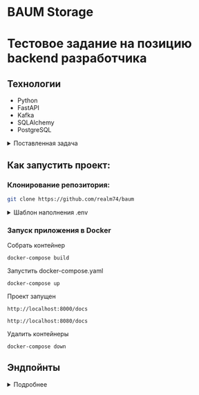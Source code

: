 # BAUM Storage

# Тестовое задание на позицию backend разработчика

## Технологии

- Python
- FastAPI
- Kafka 
- SQLAlchemy
- PostgreSQL

<details> 
<summary> Поставленная задача </summary>

Требуется создать микросервисное приложение, где два микросервиса на FastApi
будут взаимодействовать через брокер сообщений.

1. Каждый микросервис должен быть запущен в отдельном контейнере Docker и иметь
   возможность:

- принимать файлы через REST API,
- сохранять файлы на диске и метаданные в свою базу данных.

2. При запросе к любому из микросервисов должны возвращаться метаданные и общий
   объем загруженных файлов.

3. Один из микросервисов должен уметь подсчитывать количество нулевых бит в
   файле, а другой - количество единичных бит.

4. Если количество нулевых бит в файле больше, чем количество единичных, то файл
   и метаданные должны сохраняться только в первом микросервисе, и наоборот.

5. Приложение должно быть легко устанавливаться из репозитория с помощью
   docker-compose up.

</details>

## Как запустить проект:

### Клонирование репозитория:

```sh
git clone https://github.com/realm74/baum
```

<details> <summary> Шаблон наполнения .env </summary>

```
Example of filling a file .env:

#=============== VERSIONS ==================
ZK_VERSION=3.7.0
CONFLUENT_VERSION=6.2.0
PG_VERSION=13.3
GRAFANA_VERSION=latest
PROMETHEUS_VERSION=latest

#================= PORTS ===================
ZK_PORT=2181
KAFKA_PORT=9092
KAFKA_LOCALHOST_PORT=9093
PG_PORT=5432
PG_ADMIN_PORT=5050
GRAFANA_PORT=3000
PROMETHEUS_PORT=9090

DEMO_SERVER_PORT=8002
DATA_REQUESTER_PORT=8003
DATA_PROCESSOR_PORT=8004
DATA_AGGREGATOR_PORT=8005
DB_LOADER_PORT=8006
API_GATEWAY_PORT=8007

DATA_REQUESTER_STATS_PORT=7003
DATA_PROCESSOR_STATS_PORT=7004
DATA_AGGREGATOR_STATS_PORT=7005
DB_LOADER_STATS_PORT=7006

#================= ONE ===================
ONE_DRIVER='postgresql+asyncpg'
ONE_USER='postgres'
ONE_PASSWORD='postgres'
ONE_HOST='postgres_one'
ONE_PORT='5433'
ONE_DB_NAME='postgres'

#================= ZERO ===================
ZERO_DRIVER='postgresql+asyncpg'
ZERO_USER='postgres'
ZERO_PASSWORD='postgres'
ZERO_HOST='postgres_zero'
ZERO_PORT='5432'
ZERO_DB_NAME='postgres'
```

</details>

### Запуск приложения в Docker

Собрать контейнер

```
docker-compose build
```

Запустить docker-compose.yaml

```
docker-compose up
```

Проект запущен

```
http://localhost:8000/docs
```
```
http://localhost:8080/docs
```

Удалить контейнеры

```
docker-compose down
```

## Эндпойнты

<details> 
<summary> Подробнее </summary>

### Эндпойнт добавления файла:

```python 
POST http://localhost:8000/data/upload
```

### Эндпойнт получения метаданных и общего объема загруженных данных:

```python 
GET http://127.0.0.1:8000/data
```

Ответ:

```
{
  "total_size": 827,
  "list_metadata": {
    "1": {
      "name": "3.txt",
      "size": 36
    },
    "2": {
      "name": "23rf",
      "size": 332
    },
    "3": {
      "name": "1.txt",
      "size": 54
    },
    "4": {
      "name": "2.txt",
      "size": 297
    },
  }
}
```
